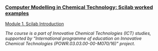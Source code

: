 ### [Computer Modelling in Chemical Technology: Scilab worked examples](README.md)

[Module 1. Scilab Introduction](01/README.md)


_The course is a part of Innovative Chemical Technologies (ICT) studies, supported by “International programme of education on Innovative Chemical Technologies (POWR.03.03.00-00-M070/16)" project._
